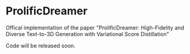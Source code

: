 # ProlificDreamer

Offical implementation of the paper "ProlificDreamer: High-Fidelity and Diverse Text-to-3D Generation with Variational Score Distillation"

Code will be released soon.
